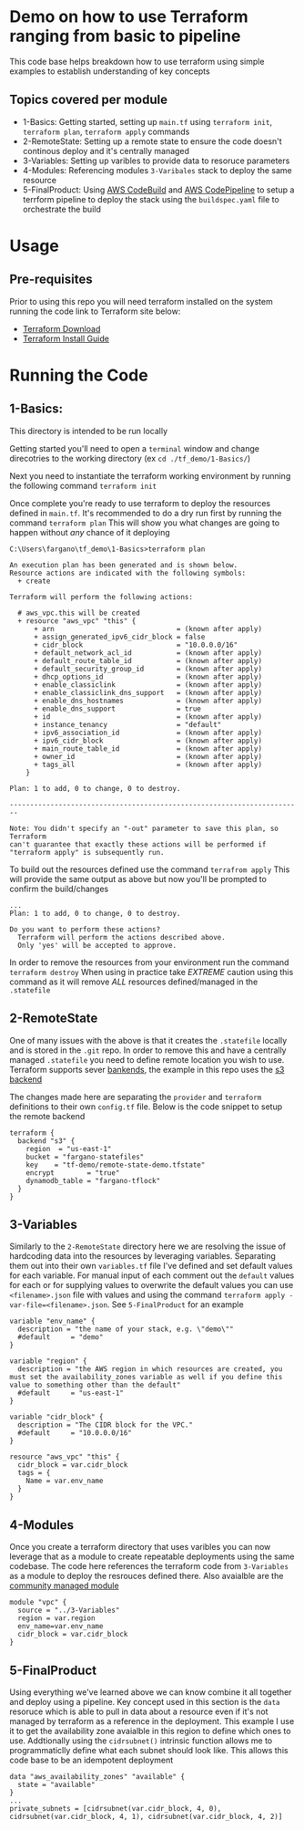 # Demo on how to use Terraform ranging from basic to pipeline

This code base helps breakdown how to use terraform using simple examples to establish understanding of key concepts

## Topics covered per module

* 1-Basics: Getting started, setting up `main.tf` using `terraform init`, `terraform plan`, `terraform apply` commands
* 2-RemoteState: Setting up a remote state to ensure the code doesn't continous deploy and it's centrally managed
* 3-Variables: Setting up varibles to provide data to resoruce parameters
* 4-Modules: Referencing modules `3-Varibales` stack to deploy the same resource
* 5-FinalProduct: Using [AWS CodeBuild]() and [AWS CodePipeline]() to setup a terrform pipeline to deploy the stack using the `buildspec.yaml` file to orchestrate the build 

# Usage

## Pre-requisites

Prior to using this repo you will need terraform installed on the system running the code link to Terraform site below:

* [Terraform Download](https://www.terraform.io/downloads.html)
* [Terraform Install Guide](https://learn.hashicorp.com/terraform/getting-started/install)

# Running the Code

## 1-Basics:

This directory is intended to be run locally

Getting started you'll need to open a `terminal` window and change direcotries to the working directory (ex `cd ./tf_demo/1-Basics/`)

Next you need to instantiate the terraform working environment by running the following command `terraform init`

Once complete you're ready to use terraform to deploy the resources defined in `main.tf`. It's recommended to do a dry run first by running the command `terraform plan`
This will show you what changes are going to happen without *any* chance of it deploying

```
C:\Users\fargano\tf_demo\1-Basics>terraform plan

An execution plan has been generated and is shown below.
Resource actions are indicated with the following symbols:
  + create

Terraform will perform the following actions:

  # aws_vpc.this will be created
  + resource "aws_vpc" "this" {
      + arn                              = (known after apply)
      + assign_generated_ipv6_cidr_block = false
      + cidr_block                       = "10.0.0.0/16"
      + default_network_acl_id           = (known after apply)
      + default_route_table_id           = (known after apply)
      + default_security_group_id        = (known after apply)
      + dhcp_options_id                  = (known after apply)
      + enable_classiclink               = (known after apply)
      + enable_classiclink_dns_support   = (known after apply)
      + enable_dns_hostnames             = (known after apply)
      + enable_dns_support               = true
      + id                               = (known after apply)
      + instance_tenancy                 = "default"
      + ipv6_association_id              = (known after apply)
      + ipv6_cidr_block                  = (known after apply)
      + main_route_table_id              = (known after apply)
      + owner_id                         = (known after apply)
      + tags_all                         = (known after apply)
    }

Plan: 1 to add, 0 to change, 0 to destroy.

------------------------------------------------------------------------

Note: You didn't specify an "-out" parameter to save this plan, so Terraform
can't guarantee that exactly these actions will be performed if
"terraform apply" is subsequently run.
```
To build out the resources defined use the command `terrafrom apply` 
This will provide the same output as above but now you'll be prompted to confirm the build/changes

```
...
Plan: 1 to add, 0 to change, 0 to destroy.

Do you want to perform these actions?
  Terraform will perform the actions described above.
  Only 'yes' will be accepted to approve.
```

In order to remove the resources from your environment run the command `terraform destroy`
When using in practice take *EXTREME* caution using this command as it will remove *ALL* resources defined/managed in the `.statefile`

## 2-RemoteState

One of many issues with the above is that it creates the `.statefile` locally and is stored in the `.git` repo. In order to remove this and have a centrally managed `.statefile` you need to define remote location you wish to use. Terraform supports sever [bankends](https://www.terraform.io/docs/language/settings/backends/index.html), the example in this repo uses the [s3 backend](https://www.terraform.io/docs/language/settings/backends/s3.html)

The changes made here are separating the `provider` and `terraform` definitions to their own `config.tf` file. Below is the code snippet to setup the remote backend

```
terraform {
  backend "s3" {
    region  = "us-east-1"
    bucket = "fargano-statefiles"
    key    = "tf-demo/remote-state-demo.tfstate"
    encrypt        = "true"
    dynamodb_table = "fargano-tflock"
  }
}
```

## 3-Variables

Similarly to the `2-RemoteState` directory here we are resolving the issue of hardcoding data into the resources by leveraging variables. Separating them out into their own `variables.tf` file I've defined and set default values for each variable. For manual input of each comment out the `default` values for each or for supplying values to overwrite the default values you can use `<filename>.json` file with values and using the command `terraform apply -var-file=<filename>.json`. See `5-FinalProduct` for an example

```
variable "env_name" {
  description = "the name of your stack, e.g. \"demo\""
  #default     = "demo"
}

variable "region" {
  description = "the AWS region in which resources are created, you must set the availability_zones variable as well if you define this value to something other than the default"
  #default     = "us-east-1"
}

variable "cidr_block" {
  description = "The CIDR block for the VPC."
  #default     = "10.0.0.0/16"
}
```
```
resource "aws_vpc" "this" {
  cidr_block = var.cidr_block
  tags = {
    Name = var.env_name
  }
}
```
## 4-Modules

Once you create a terraform directory that uses varibles you can now leverage that as a module to create repeatable deployments using the same codebase. The code here references the terraform code from `3-Variables` as a module to deploy the resrouces defined there. Also avaialble are the [community managed module](https://registry.terraform.io/) 

```
module "vpc" {
  source = "../3-Variables"
  region = var.region
  env_name=var.env_name
  cidr_block = var.cidr_block
}
```

## 5-FinalProduct

Using everything we've learned above we can know combine it all together and deploy using a pipeline. Key concept used in this section is the `data` resoruce which is able to pull in data about a resource even if it's not managed by terraform as a reference in the deployment. This example I use it to get the availability zone avaialble in this region to define which ones to use. Addtionally using the `cidrsubnet()` intrinsic function allows me to programmaticlly define what each subnet should look like. This allows this code base to be an idempotent deployment

```
data "aws_availability_zones" "available" {
  state = "available"
}
...
private_subnets = [cidrsubnet(var.cidr_block, 4, 0), cidrsubnet(var.cidr_block, 4, 1), cidrsubnet(var.cidr_block, 4, 2)]
```